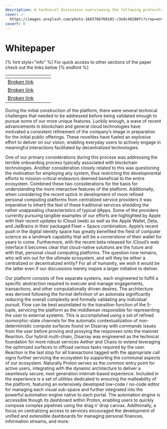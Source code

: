 ```yaml
---
description: A technical discussion overviewing the following protocols
cover: >-
  https://images.unsplash.com/photo-1665766760181-c3e9c40280fc?crop=entropy&cs=tinysrgb&fm=jpg&ixid=MnwxOTcwMjR8MHwxfHJhbmRvbXx8fHx8fHx8fDE2NjcxOTIxMzI&ixlib=rb-4.0.3&q=80
coverY: 0
---
```


# Whitepaper

{% hint style="info" %}
For quick access to other sections of the paper check out the links below
{% endhint %}

<table data-view="cards"><thead><tr><th data-type="content-ref"></th><th data-hidden></th><th data-hidden></th><th data-hidden></th></tr></thead><tbody><tr><td><a href="broken-reference">Broken link</a></td><td></td><td></td><td></td></tr><tr><td><a href="broken-reference">Broken link</a></td><td></td><td></td><td></td></tr><tr><td><a href="broken-reference">Broken link</a></td><td></td><td></td><td></td></tr></tbody></table>

During the initial construction of the platform, there were several technical challenges that needed to be addressed before being validated enough to pursue some of our more unique features. Luckily enough, a wave of recent advancements in blockchain and general cloud technologies have motivated a consistent refinement of the company’s image in preparation for the initial public offerings. These novelties have fueled an explosive effort to deliver on our vision, enabling everyday users to actively engage in meaningful interactions facilitated by decentralized technologies.

One of our primary considerations during this process was addressing the terrible onboarding process typically associated with blockchain technologies. Another consideration closely related to this was questioning the motivation for employing any system, thus restricting the developmental efforts to mission-critical endeavors deemed beneficial to the entire ecosystem. Combined these two considerations for the basis for understanding the more interactive features of the platform. Additionally, when considering the recent uptick in development of more refined personal computing platforms from centralized service providers it was imperative to inherit the feel of these traditional services shedding the rather unappealing characteristics of typical dApps. Some of the providers currently pursuing tangible examples of our efforts are highlighted by Apple with their recent updates to iCloud (web) as well as the Apple Wallet, Deta, and JetBrains in their packaged Fleet + Space combination. Apple’s recent push in the digital identity space has greatly benefited the field of computer science as a landmark capability that will be a cornerstone of their wallet for years to come. Furthermore, with the recent beta released for iCloud’s web interface it becomes clear that cloud-native solutions are the future and with that, personal cloud computing platforms. The question now remains, who will win out for the ultimate ecosystem, and will they be either a centralized or decentralized entity? For all of humanity, we wish it would be the latter even if our discussions merely inspire a larger initiative to deliver.

Our platform consists of five separate systems, each engineered to fulfill a specific abstraction required to execute and manage engagements, transactions, and other computationally driven desires. The architecture was derived following the formal definition of an automata significantly reducing the overall complexity and formally validating any individual pursuit. Flow can be best assimilated to the transition function of the 5-tuple, servicing the platform as the middleman responsible for representing the user to external systems. This is accomplished using a set of refined isomorphic-state channels for the automatic contextualization of non-deterministic compute surfaces found on Disarray with commands issues from the user before proving and proxying the responses onto the mainnet Reaction. Our hybrid multi-chain, Disarray was engineered as the technical foundation for more robust services Aether and Chaos to extend leveraging the optimized surfaces to offload various tasks required by the user. Reaction is the last stop for all transactions tagged with the appropriate call signs further servicing the ecosystem by supporting the communal aspects of our ecosystem. Naturally Proton serves as the common entry point for active users, integrating with the dynamic architecture to deliver a seamlessly secure, next generation internet-based experience. Included in the experience is a set of utilities dedicated to ensuring the malleability of the platform, featuring an extensively developed low-code / no-code editor for managing each visual sub-space and further integrated into the powerful automation engine native to each portal. The automation engine is accessible though its dashboard within Proton, enabling users to quickly compose complex pipelines using the drag n’ drop canvas. Additionally, a focus on centralizing access to services encouraged the development of unified and extensible dashboards for managing personal finances, information streams, and more.
